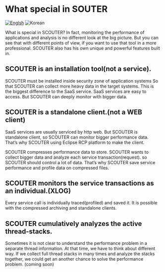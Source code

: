 # What special in SOUTER
[![Englsh](https://img.shields.io/badge/language-English-red.svg)](What-special-in-SCOUTER.md) ![Korean](https://img.shields.io/badge/language-Korean-blue.svg)

What is special in SCOUTER? In fact, monitoring the performance of applications and analysis is no different look at the big picture. But you can see that with different points of view, if you want to use that tool in a more professional. SCOUTER also has his own unique and powerful features built in.

## SCOUTER is an installation tool(not a service). 
SCOUTER must be installed inside security zone of application systems
So that SCOUTER can collect more heavy data in the target systems. This is the biggest difference to the SaaS service.
SaaS services are easy to access. But SCOUTER can deeply monitor with bigger data.

## SCOUTER is a standalone client.(not a WEB client)
SaaS services  are usually serviced by http web. But SCOUTER is standalone client, so SCOUTER can monitor bigger performance data.
That’s why SCOUTER using Eclipse RCP platform to make the client.


SCOUTER compresses performance data to store.
SCOUTER wants to collect bigger data and analyze each service transaction(request).
so SCOUTER should control a lot of data. That’s why SCOUTER save service performance and profile data on compressed files.

## SCOUTER monitors the service transactions as an individual.(XLOG)
Every service call is individually traced(profiled) and saved it.
It is possible with the compressed archiving and  standalone clients.

## SCOUTER cumulatively analyzes the active thread-stacks.
Sometimes it is not clear to understand the performance problem in a separate thread information.
At that time,  we have to think about different way. If we collect full thread stacks in many times and  analyze the stacks together, we could get an another chance to solve the performance problem.
(coming soon)

